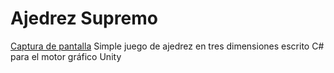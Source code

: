 # Ajedrez Supremo
[Captura de pantalla](/captura_del_juego.png)
Simple juego de ajedrez en tres dimensiones escrito C# para el motor gráfico Unity
